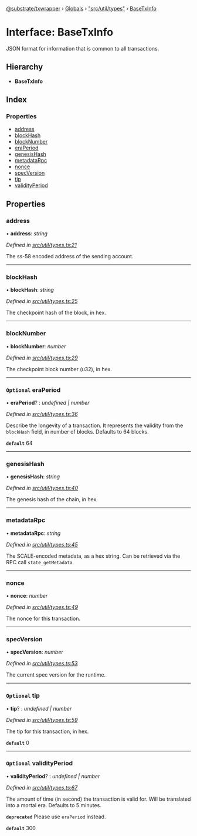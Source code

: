 [@substrate/txwrapper](../README.md) › [Globals](../globals.md) › ["src/util/types"](../modules/_src_util_types_.md) › [BaseTxInfo](_src_util_types_.basetxinfo.md)

# Interface: BaseTxInfo

JSON format for information that is common to all transactions.

## Hierarchy

* **BaseTxInfo**

## Index

### Properties

* [address](_src_util_types_.basetxinfo.md#address)
* [blockHash](_src_util_types_.basetxinfo.md#blockhash)
* [blockNumber](_src_util_types_.basetxinfo.md#blocknumber)
* [eraPeriod](_src_util_types_.basetxinfo.md#optional-eraperiod)
* [genesisHash](_src_util_types_.basetxinfo.md#genesishash)
* [metadataRpc](_src_util_types_.basetxinfo.md#metadatarpc)
* [nonce](_src_util_types_.basetxinfo.md#nonce)
* [specVersion](_src_util_types_.basetxinfo.md#specversion)
* [tip](_src_util_types_.basetxinfo.md#optional-tip)
* [validityPeriod](_src_util_types_.basetxinfo.md#optional-validityperiod)

## Properties

###  address

• **address**: *string*

*Defined in [src/util/types.ts:21](https://github.com/paritytech/txwrapper/blob/9698841/src/util/types.ts#L21)*

The ss-58 encoded address of the sending account.

___

###  blockHash

• **blockHash**: *string*

*Defined in [src/util/types.ts:25](https://github.com/paritytech/txwrapper/blob/9698841/src/util/types.ts#L25)*

The checkpoint hash of the block, in hex.

___

###  blockNumber

• **blockNumber**: *number*

*Defined in [src/util/types.ts:29](https://github.com/paritytech/txwrapper/blob/9698841/src/util/types.ts#L29)*

The checkpoint block number (u32), in hex.

___

### `Optional` eraPeriod

• **eraPeriod**? : *undefined | number*

*Defined in [src/util/types.ts:36](https://github.com/paritytech/txwrapper/blob/9698841/src/util/types.ts#L36)*

Describe the longevity of a transaction. It represents the validity from
the `blockHash` field, in number of blocks. Defaults to 64 blocks.

**`default`** 64

___

###  genesisHash

• **genesisHash**: *string*

*Defined in [src/util/types.ts:40](https://github.com/paritytech/txwrapper/blob/9698841/src/util/types.ts#L40)*

The genesis hash of the chain, in hex.

___

###  metadataRpc

• **metadataRpc**: *string*

*Defined in [src/util/types.ts:45](https://github.com/paritytech/txwrapper/blob/9698841/src/util/types.ts#L45)*

The SCALE-encoded metadata, as a hex string. Can be retrieved via the RPC
call `state_getMetadata`.

___

###  nonce

• **nonce**: *number*

*Defined in [src/util/types.ts:49](https://github.com/paritytech/txwrapper/blob/9698841/src/util/types.ts#L49)*

The nonce for this transaction.

___

###  specVersion

• **specVersion**: *number*

*Defined in [src/util/types.ts:53](https://github.com/paritytech/txwrapper/blob/9698841/src/util/types.ts#L53)*

The current spec version for the runtime.

___

### `Optional` tip

• **tip**? : *undefined | number*

*Defined in [src/util/types.ts:59](https://github.com/paritytech/txwrapper/blob/9698841/src/util/types.ts#L59)*

The tip for this transaction, in hex.

**`default`** 0

___

### `Optional` validityPeriod

• **validityPeriod**? : *undefined | number*

*Defined in [src/util/types.ts:67](https://github.com/paritytech/txwrapper/blob/9698841/src/util/types.ts#L67)*

The amount of time (in second) the transaction is valid for. Will be
translated into a mortal era. Defaults to 5 minutes.

**`deprecated`** Please use `eraPeriod` instead.

**`default`** 300
